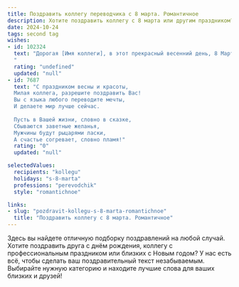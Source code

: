 ```yaml
---
title: Поздравить коллегу переводчика с 8 марта. Романтичное
description: Хотите поздравить коллегу с 8 марта или другим праздником? Наш ИИ создаст незабываемое поздравление, а вы обязательно выделитесь среди других.  
date: 2024-10-24
tags: second tag
wishes:
- id: 102324
  text: "Дорогая [Имя коллеги], в этот прекрасный весенний день, 8 Марта, прими мои самые искренние и нежные поздравления!  Твой талант переводчика – это волшебство, способное перенести нас в другие миры, пробудить новые чувства и раскрыть тайны языков.  Пусть твоя жизнь будет такой же прекрасной и многогранной, как и твой профессиональный мир, наполненной любовью, вдохновением и счастьем.  Пусть весна в твоём сердце расцветает ярче всех цветов!
  "
  rating: "undefined"
  updated: "null"
- id: 7687
  text: "С праздником весны и красоты,
  Милая коллега, разрешите поздравить Вас!
  Вы с языка любого переводите мечты,
  И делаете мир лучше сейчас.
  
  Пусть в Вашей жизни, словно в сказке,
  Сбываются заветные желанья,
  Мужчины будут рыцарями ласки,
  А счастье согревает, словно пламя!"
  rating: "0"
  updated: "null"

selectedValues:
  recipients: "kollegu"
  holidays: "s-8-marta"
  professions: "perevodchik"
  style: "romantichnoe"

links:
- slug: "pozdravit-kollegu-s-8-marta-romantichnoe"
  title: "Поздравить коллегу с 8 марта. Романтичное"
---
```


Здесь вы найдете отличную подборку поздравлений на любой случай. 
Хотите поздравить друга с днём рождения, коллегу с профессиональным праздником или близких с Новым годом? У нас есть всё, чтобы сделать ваш поздравительный текст незабываемым. Выбирайте нужную категорию и находите лучшие слова для ваших близких и друзей!
